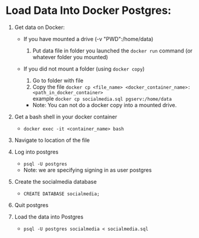 # Load Data Into Docker Postgres:    


1. Get data on Docker:    
   - If you have mounted a drive (-v "PWD":/home/data)   
        1) Put data file in folder you launched the `docker run` command (or whatever folder you mounted)    

   - If you did not mount a folder (using `docker copy`)    
        1) Go to folder with file    
        2) Copy the file `docker cp <file_name> <docker_container_name>:<path_in_docker_container>`    
         example `docker cp socialmedia.sql pgserv:/home/data`    

     - Note: You can not do a docker copy into a mounted drive.   

2. Get a bash shell in your docker container   
    - `docker exec -it <container_name> bash`   

3. Navigate to location of the file   

4. Log into postgres   
    - `psql -U postgres`  
    - Note: we are specifying signing in as user postgres   

5. Create the socialmedia database   
    - `CREATE DATABASE socialmedia;`     

6. Quit postgres    

7. Load the data into Postgres  
    - `psql -U postgres socialmedia < socialmedia.sql`   
